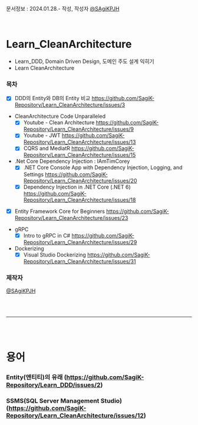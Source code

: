 문서정보 : 2024.01.28.- 작성, 작성자 [@SAgiKPJH](https://github.com/SAgiKPJH)

<br>

# Learn_CleanArchitecture
- Learn_DDD, Domain Driven Design, 도메인 주도 설계 익히기
- Learn CleanArchitecture

### 목차
- [x] DDD의 Entity와 DB의 Entity 비교 https://github.com/SagiK-Repository/Learn_CleanArchitecture/issues/3
- CleanArchitecture Code Unparalleled
  - [x] Youtube - Clean Architecture https://github.com/SagiK-Repository/Learn_CleanArchitecture/issues/9
  - [x] Youtube - JWT https://github.com/SagiK-Repository/Learn_CleanArchitecture/issues/13
  - [x] CQRS and MediatR https://github.com/SagiK-Repository/Learn_CleanArchitecture/issues/15
- .Net Core Dependency Injection : IAmTimCorey
  - [x] .NET Core Console App with Dependency Injection, Logging, and Settings https://github.com/SagiK-Repository/Learn_CleanArchitecture/issues/20
  - [x] Dependency Injection in .NET Core (.NET 6) https://github.com/SagiK-Repository/Learn_CleanArchitecture/issues/18
- [x] Entity Framework Core for Beginners https://github.com/SagiK-Repository/Learn_CleanArchitecture/issues/23
- gRPC
  - [x] Intro to gRPC in C# https://github.com/SagiK-Repository/Learn_CleanArchitecture/issues/29
- Dockerizing
  - [x] Visual Studio Dockerizing https://github.com/SagiK-Repository/Learn_CleanArchitecture/issues/31

### 제작자
[@SAgiKPJH](https://github.com/SAgiKPJH)

<br><br>

---

<br><br>

# 용어
### Entity(앤티티)의 유래 (https://github.com/SagiK-Repository/Learn_DDD/issues/2)
### SSMS(SQL Server Management Studio) (https://github.com/SagiK-Repository/Learn_CleanArchitecture/issues/12)


